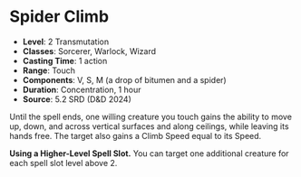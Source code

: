 # Spider Climb

- **Level**: 2 Transmutation
- **Classes**: Sorcerer, Warlock, Wizard
- **Casting Time**: 1 action
- **Range**: Touch
- **Components**: V, S, M (a drop of bitumen and a spider)
- **Duration**: Concentration, 1 hour
- **Source**: 5.2 SRD (D&D 2024)

Until the spell ends, one willing creature you touch gains the ability to move up, down, and across vertical surfaces and along ceilings, while leaving its hands free. The target also gains a Climb Speed equal to its Speed.

**Using a Higher-Level Spell Slot.** You can target one additional creature for each spell slot level above 2.
